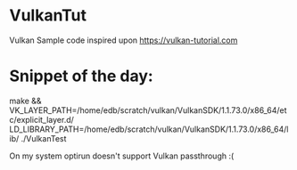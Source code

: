 # VulkanTut
Vulkan Sample code inspired upon https://vulkan-tutorial.com

# Snippet of the day:

make && VK_LAYER_PATH=/home/edb/scratch/vulkan/VulkanSDK/1.1.73.0/x86_64/etc/explicit_layer.d/ LD_LIBRARY_PATH=/home/edb/scratch/vulkan/VulkanSDK/1.1.73.0/x86_64/lib/   ./VulkanTest

On my system optirun doesn't support Vulkan passthrough :(
